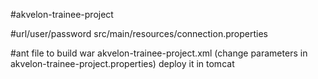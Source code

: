 #akvelon-trainee-project

#url/user/password
src/main/resources/connection.properties

#ant file to build war 
akvelon-trainee-project.xml
(change parameters in akvelon-trainee-project.properties)
deploy it in tomcat

